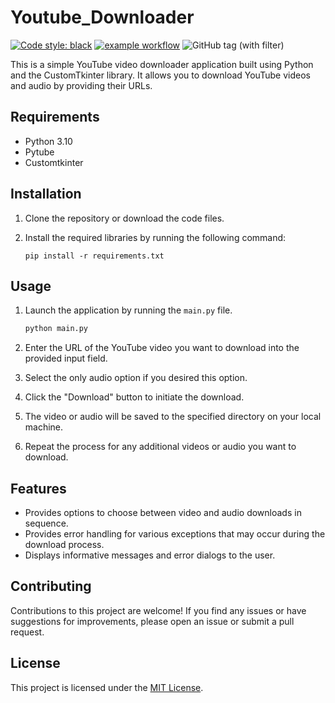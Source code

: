 # Youtube_Downloader

[![Code style: black](https://img.shields.io/badge/code%20style-black-000000.svg)](https://github.com/python/black)
[![example workflow](https://github.com/AlexAlgarate/Youtube_Downloader/actions/workflows/actions.yml/badge.svg)](https://github.com/AlexAlgarate/Youtube_Downloader/actions/workflows/actions.yml)
![GitHub tag (with filter)](https://img.shields.io/github/v/tag/AlexAlgarate/Youtube_Downloader?filter=*)

This is a simple YouTube video downloader application built using Python and the CustomTkinter library. It allows you to download YouTube videos and audio by providing their URLs.

## Requirements

- Python 3.10
- Pytube
- Customtkinter

## Installation

1. Clone the repository or download the code files.
2. Install the required libraries by running the following command:

    ```text
    pip install -r requirements.txt
    ```

## Usage

1. Launch the application by running the `main.py` file.

    ```python
    python main.py
    ```

2. Enter the URL of the YouTube video you want to download into the provided input field.
3. Select the only audio option if you desired this option.
4. Click the "Download" button to initiate the download.
5. The video or audio will be saved to the specified directory on your local machine.
6. Repeat the process for any additional videos or audio you want to download.

## Features

- Provides options to choose between video and audio downloads in sequence.
- Provides error handling for various exceptions that may occur during the download process.
- Displays informative messages and error dialogs to the user.

## Contributing

Contributions to this project are welcome! If you find any issues or have suggestions for improvements, please open an issue or submit a pull request.

## License

This project is licensed under the [MIT License](LICENSE).
